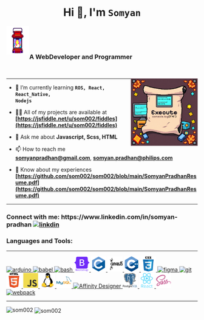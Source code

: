 <h1 align="center">Hi 👋, I'm <code>Somyan</code> </h1>
<img alt="coding_img" width="12%" align="left" src="https://raw.githubusercontent.com/som002/som002/refs/heads/main/animated_gif_1.gif">
<p align="left">&nbsp;</p><p align="left">&nbsp;</p><h3 align="left">A WebDeveloper and Programmer</h3>

<p align="left">
&nbsp;</p>


<img alt="scroll" width="35%" align="right" src="https://raw.githubusercontent.com/som002/som002/refs/heads/main/Pixelated%20Spell%20Scroll_1.png">

___
- 🌱 I’m currently learning <code><b>ROS, React, React_Native, Nodejs</b></code>

- 👨‍💻 All of my projects are available at **[https://jsfiddle.net/u/som002/fiddles](https://jsfiddle.net/u/som002/fiddles)**

- 💬 Ask me about **Javascript, Scss, HTML**

- 📫 How to reach me **somyanpradhan@gmail.com**, **somyan.pradhan@philips.com**

- 📄 Know about my experiences **[https://github.com/som002/som002/blob/main/SomyanPradhanResume.pdf](https://github.com/som002/som002/blob/main/SomyanPradhanResume.pdf)**
___


<h3 align="left">Connect with me: https://www.linkedin.com/in/somyan-pradhan <a href="https://www.linkedin.com/in/somyan-pradhan" target="_blank" rel="noreferrer"><img width="20" alt="linkdin" src="https://upload.wikimedia.org/wikipedia/commons/8/81/LinkedIn_icon.svg"></a></h3>

<p align="left">
</p>
<h3 align="left">Languages and Tools:</h3>

___
<p align="left"> <a href="https://www.arduino.cc/" target="_blank" rel="noreferrer"> <img src="https://cdn.worldvectorlogo.com/logos/arduino-1.svg" alt="arduino" width="40" height="40"/> </a> <a href="https://babeljs.io/" target="_blank" rel="noreferrer"> <img src="https://www.vectorlogo.zone/logos/babeljs/babeljs-icon.svg" alt="babel" width="40" height="40"/> </a> <a href="https://www.gnu.org/software/bash/" target="_blank" rel="noreferrer"> <img src="https://www.vectorlogo.zone/logos/gnu_bash/gnu_bash-icon.svg" alt="bash" width="40" height="40"/> </a> <a href="https://getbootstrap.com" target="_blank" rel="noreferrer"> <img src="https://raw.githubusercontent.com/devicons/devicon/master/icons/bootstrap/bootstrap-plain-wordmark.svg" alt="bootstrap" width="40" height="40"/> </a> <a href="https://www.cprogramming.com/" target="_blank" rel="noreferrer"> <img src="https://raw.githubusercontent.com/devicons/devicon/master/icons/c/c-original.svg" alt="c" width="40" height="40"/> </a> <a href="https://canvasjs.com" target="_blank" rel="noreferrer"> <img src="https://raw.githubusercontent.com/Hardik0307/Hardik0307/master/assets/canvasjs-charts.svg" alt="canvasjs" width="40" height="40"/> </a> <a href="https://www.w3schools.com/cpp/" target="_blank" rel="noreferrer"> <img src="https://raw.githubusercontent.com/devicons/devicon/master/icons/cplusplus/cplusplus-original.svg" alt="cplusplus" width="40" height="40"/> </a> <a href="https://www.w3schools.com/css/" target="_blank" rel="noreferrer"> <img src="https://raw.githubusercontent.com/devicons/devicon/master/icons/css3/css3-original-wordmark.svg" alt="css3" width="40" height="40"/> </a> <a href="https://www.figma.com/" target="_blank" rel="noreferrer"> <img src="https://www.vectorlogo.zone/logos/figma/figma-icon.svg" alt="figma" width="40" height="40"/> </a> <a href="https://git-scm.com/" target="_blank" rel="noreferrer"> <img src="https://www.vectorlogo.zone/logos/git-scm/git-scm-icon.svg" alt="git" width="40" height="40"/> </a> <a href="https://www.w3.org/html/" target="_blank" rel="noreferrer"> <img src="https://raw.githubusercontent.com/devicons/devicon/master/icons/html5/html5-original-wordmark.svg" alt="html5" width="40" height="40"/> </a> <a href="https://developer.mozilla.org/en-US/docs/Web/JavaScript" target="_blank" rel="noreferrer"> <img src="https://raw.githubusercontent.com/devicons/devicon/master/icons/javascript/javascript-original.svg" alt="javascript" width="40" height="40"/> </a> <a href="https://www.linux.org/" target="_blank" rel="noreferrer"> <img src="https://raw.githubusercontent.com/devicons/devicon/master/icons/linux/linux-original.svg" alt="linux" width="40" height="40"/> </a> <a href="https://www.mysql.com/" target="_blank" rel="noreferrer"> <img src="https://raw.githubusercontent.com/devicons/devicon/master/icons/mysql/mysql-original-wordmark.svg" alt="mysql" width="40" height="40"/> </a> <a href="https://affinity.serif.com/en-gb/designer" target="_blank" rel="noreferrer"> <img src="https://upload.wikimedia.org/wikipedia/commons/3/3c/Affinity_Designer_2-logo.svg" alt="Affinity Designer" width="40" height="40"/> </a> <a href="https://www.postgresql.org" target="_blank" rel="noreferrer"> <img src="https://raw.githubusercontent.com/devicons/devicon/master/icons/postgresql/postgresql-original-wordmark.svg" alt="postgresql" width="40" height="40"/> </a> <a href="https://reactjs.org/" target="_blank" rel="noreferrer"> <img src="https://raw.githubusercontent.com/devicons/devicon/master/icons/react/react-original-wordmark.svg" alt="react" width="40" height="40"/> </a> <a href="https://sass-lang.com" target="_blank" rel="noreferrer"> <img src="https://raw.githubusercontent.com/devicons/devicon/master/icons/sass/sass-original.svg" alt="sass" width="40" height="40"/> </a> <a href="https://webpack.js.org" target="_blank" rel="noreferrer"> <img src="https://webpack.js.org/icon-square-small.9e8aff7a67a5dd20.svg" alt="webpack" width="40" height="40"/> </a> </p>

___

<p><img align="left" src="https://github-readme-stats.vercel.app/api/top-langs?username=som002&show_icons=true&locale=en&layout=compact" alt="som002" /></p>

<p>&nbsp;<img align="center" src="https://github-readme-stats.vercel.app/api?username=som002&show_icons=true&locale=en" alt="som002" /></p>
